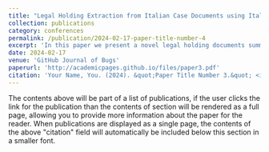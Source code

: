 ```yaml
---
title: "Legal Holding Extraction from Italian Case Documents using Italian LEGAL BERT Text Summarization"
collection: publications
category: conferences
permalink: /publication/2024-02-17-paper-title-number-4
excerpt: 'In this paper we present a novel legal holding documents summarization technique with Italian-LEGAL-BERT. The paper was accepted to 19th Internation Conference on AI and Law (ICAIL-23). This paper is a part of giustizia agile project (an Italian nation wide project to fasten the Judicial system using AI)'
date: 2024-02-17
venue: 'GitHub Journal of Bugs'
paperurl: 'http://academicpages.github.io/files/paper3.pdf'
citation: 'Your Name, You. (2024). &quot;Paper Title Number 3.&quot; <i>GitHub Journal of Bugs</i>. 1(3).'
---
```


The contents above will be part of a list of publications, if the user clicks the link for the publication than the contents of section will be rendered as a full page, allowing you to provide more information about the paper for the reader. When publications are displayed as a single page, the contents of the above "citation" field will automatically be included below this section in a smaller font.
